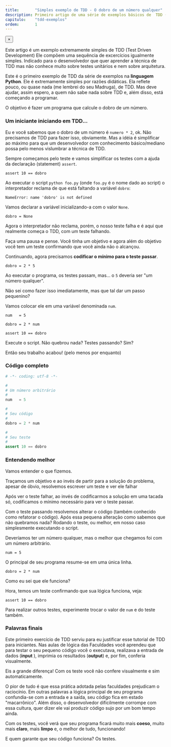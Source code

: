 ```yaml
---
title:       "Simples exemplo de TDD - O dobro de um número qualquer"
description: Primeiro artigo de uma série de exemplos básicos de  TDD (Test Driven Development) escrito na linguagen Python
capitulo:    "tdd-exemplos"
ordem:       1
---
```


<div class="alert alert-warning alert-dismissible" role="alert">
  <button type="button" class="close" data-dismiss="alert" aria-label="Close"><span aria-hidden="true">&times;</span></button>
    <p>
        Este artigo é um exemplo extremamente simples de TDD (Test Driven Development)
        Ele compõem uma sequência de excercícios igualmente simples. Indicado para o desenvolvedor que quer aprender a
        técnica de TDD mas não conhece muito sobre testes unitários e nem sobre arquitetura.
    </p>
</div>


Este é o primeiro exemplo de TDD da série de exemplos na __linguagem Python__. Ele é extremamente simples por razões
didáticas. Ela reflete pouco, ou quase nada (me lembrei do seu Madruga), de TDD. Mas deve ajudar, assim espero, a quem
não sabe nada sobre TDD e, além disso, está começando a programar.

O objetivo é fazer um programa que calcule o dobro de um número.


### Um iniciante iniciando em TDD...

Eu e você sabemos que o dobro de um número é `numero * 2`, ok. Não precisamos de TDD para fazer isso, obviamente.
Mas a idéia é simplificar ao máximo para que um desenvolvedor com conhecimento básico/mediano possa pelo menos
vislumbrar a técnica de TDD.

Sempre começamos pelo teste e vamos simplificar os testes com a ajuda da declaração (statement) `assert`.

	assert 10 == dobro

Ao executar o script `python foo.py` (onde `foo.py` é o nome dado ao script) o interpretador reclama de que está
faltando a variável `dobro`:

    NameError: name 'dobro' is not defined

Vamos declarar a variável inicializando-a com o valor `None`.

    dobro = None

Agora o interpretador não reclama, porém, o nosso teste falha e é aqui que realmente começa o TDD, com um teste falhando.

Faça uma pausa e pense. Você tinha um objetivo e agora além do objetivo você tem um teste confirmando que você ainda
não o alcançou.

Continuando, agora precisamos __codificar o mínimo para o teste passar__.

    dobro = 2 * 5

Ao executar o programa, os testes passam, mas... o `5` deveria ser "um número qualquer".

Não sei como fazer isso imediatamente, mas que tal dar um passo pequenino?

Vamos colocar ele em uma variável denominada `num`.

    num   = 5

    dobro = 2 * num

    assert 10 == dobro

Execute o script. Não quebrou nada? Testes passando? Sim?

Então seu trabalho acabou! (pelo menos por enquanto)


### Código completo

```python
# -*- coding: utf-8 -*-

#
# Um número arbitrário
#
num   = 5

#
# Seu código
#
dobro = 2 * num

#
# Seu teste
#
assert 10 == dobro
```



### Entendendo melhor

Vamos entender o que fizemos.

Traçamos um objetivo e ao invés de partir para a solução do problema, apesar de óbvio, resolvemos escrever um teste e
ver ele falhar

Após ver o teste falhar, ao invés de codificarmos a solução em uma tacada só, codificamos o mínimo necessário para ver
o teste passar.

Com o teste passando resolvemos alterar o código (também conhecido como refatorar o código). Após essa pequena alteração
como sabemos que não quebramos nada? Rodando o teste, ou melhor, em nosso caso simplesmente executando o script.

Deveríamos ter um número qualquer, mas o melhor que chegamos foi com um número arbitrário.

    num = 5

O principal de seu programa resume-se em uma única linha.

    dobro = 2 * num

Como eu sei que ele funciona?

Hora, temos um teste confirmando que sua lógica funciona, veja:

    assert 10 == dobro

Para realizar outros testes, experimente trocar o valor de `num` e do teste também.



### Palavras finais

Este primeiro exercício de TDD serviu para eu justificar esse tutorial de TDD para iniciantes. Nas aulas de lógica das
Faculdades você aprendeu que para testar o seu pequeno código você o executava,  realizava a entrada de dados
(__input__ ), imprimia os resultados (__output__) e, por fim, conferia visualmente.

Eis a grande diferença! Com os teste você não confere visualmente e sim automaticamente.

O pior de tudo é que essa prática adotada pelas faculdades prejudicam o raciocínio. Em outras palavras a lógica
principal de seu programa confundia-se com a entrada e a saída, seu código fica em estado "macarrônico". Além disso, o
desenvolvedor dificilmente corrompe com essa cultura, quer dizer ele vai produzir código sujo por um bom tempo ainda.

Com os testes, você verá que seu programa ficará muito mais __coeso__, muito mais __claro__, mais __limpo__ e,
o melhor de tudo, funcionando!

E quem garante que seu código funciona? Os testes.

